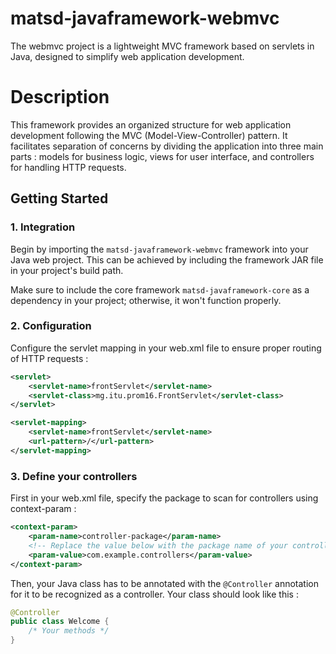 # matsd-javaframework-webmvc

The webmvc project is a lightweight MVC framework based on servlets in Java, designed to simplify web application development.

# Description

This framework provides an organized structure for web application development following the MVC (Model-View-Controller) pattern. It facilitates separation of concerns by dividing the application into three main parts : models for business logic, views for user interface, and controllers for handling HTTP requests.

## Getting Started

### 1. Integration

Begin by importing the `matsd-javaframework-webmvc` framework into your Java web project. This can be achieved by including the framework JAR file in your project's build path.

Make sure to include the core framework `matsd-javaframework-core` as a dependency in your project; otherwise, it won't function properly.

### 2. Configuration

Configure the servlet mapping in your web.xml file to ensure proper routing of HTTP requests :

```xml
<servlet>
    <servlet-name>frontServlet</servlet-name>
    <servlet-class>mg.itu.prom16.FrontServlet</servlet-class>
</servlet>

<servlet-mapping>
    <servlet-name>frontServlet</servlet-name>
    <url-pattern>/</url-pattern>
</servlet-mapping>
```

### 3. Define your controllers

First in your web.xml file, specify the package to scan for controllers using context-param :

```xml
<context-param>
    <param-name>controller-package</param-name>
    <!-- Replace the value below with the package name of your controllers -->
    <param-value>com.example.controllers</param-value>
</context-param>
```
Then, your Java class has to be annotated with the `@Controller` annotation for it to be recognized as a controller. Your class should look like this :

```java
@Controller
public class Welcome {
    /* Your methods */
}
```
